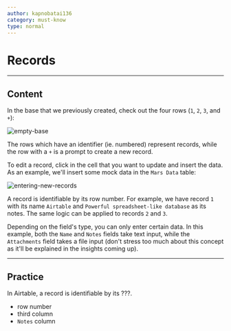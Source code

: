 ```yaml
---
author: kapnobatai136
category: must-know
type: normal
---
```


# Records


---

## Content

In the base that we previously created, check out the four rows (`1`, `2`, `3`, and `+`):

![empty-base](https://img.enkipro.com/36e0095d7ced0e814add11e0c7c99dac.png)

The rows which have an identifier (ie. numbered) represent records, while the row with a `+` is a prompt to create a new record.

To edit a record, click in the cell that you want to update and insert the data. As an example, we'll insert some mock data in the `Mars Data` table:

![entering-new-records](https://img.enkipro.com/49cfd9299b1c5e5466c583a4dda009d3.png)

A record is identifiable by its row number. For example, we have record `1` with its name `Airtable` and `Powerful spreadsheet-like database` as its notes. The same logic can be applied to records `2` and `3`.

Depending on the field's type, you can only enter certain data. In this example, both the `Name` and `Notes` fields take text input, while the `Attachments` field takes a file input (don't stress too much about this concept as it'll be explained in the insights coming up).


---

## Practice

In Airtable, a record is identifiable by its ???.

- row number
- third column
- `Notes` column
 
